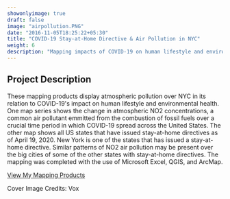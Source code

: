 ```yaml
---
showonlyimage: true
draft: false
image: "airpollution.PNG"
date: "2016-11-05T18:25:22+05:30"
title: "COVID-19 Stay-at-Home Directive & Air Pollution in NYC"
weight: 6
description: "Mapping impacts of COVID-19 on human lifestyle and environmental health."
---
```


## Project Description

These mapping products display atmospheric pollution over NYC in its relation to COVID-19's impact on human lifestyle and environmental health. One map series shows the change in atmospheric NO2 concentrations, a common air pollutant emmitted from the combustion of fossil fuels over a crucial time period in which COVID-19 spread across the United States. The other map shows all US states that have issued stay-at-home directives as of April 19, 2020. New York is one of the states that has issued a stay-at-home directive. Similar patterns of NO2 air pollution may be present over the big cities of some of the other states with stay-at-home directives. The mapping was completed with the use of Microsoft Excel, QGIS, and ArcMap.


[View My Mapping Products](/pdf/merge_poll_covid.pdf)

Cover Image Credits: Vox